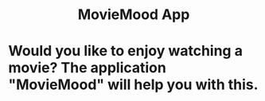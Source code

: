 <h1 align="center">MovieMood App


# Would you like to enjoy watching a movie? The application "MovieMood" will help you with this.

